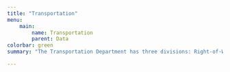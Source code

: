 ```yaml
---
title: "Transportation"
menu:
    main:
        name: Transportation
        parent: Data
colorbar: green
summary: "The Transportation Department has three divisions: Right-of-Way Management, which manages the coordination of projects within the public right-of-way, provides vegetation encroachment and graffiti abatement code enforcement services, and manages the Utilities Undergrounding and Urban Forestry programs; Street, which is responsible for maintaining the City's street network, including street and alley surfaces, sidewalks, streetlights, traffic signals, traffic signs, pavement markings, guardrails, and other traffic control and safety devices; and Traffic Engineering, which manages the City's transportation/mobility network to facilitate the safe, reliable, and efficient movement of goods, services, and people in coordination with regional transportation agencies."

---
```



